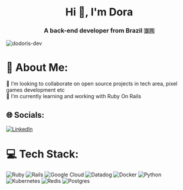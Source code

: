 <h1 align="center">Hi 👋, I'm Dora</h1>
<h3 align="center">A back-end developer from Brazil 🇧🇷</h3>

<p align="left"> <img src="https://komarev.com/ghpvc/?username=dodoris-dev&label=Profile%20views&color=0e75b6&style=flat" alt="dodoris-dev" /> </p>

# 💫 About Me:
👯 I’m looking to collaborate on open source projects in tech area, pixel games development etc<br>🌱 I’m currently learning and working with Ruby On Rails


## 🌐 Socials:
[![LinkedIn](https://img.shields.io/badge/LinkedIn-%230077B5.svg?logo=linkedin&logoColor=white)](https://linkedin.com/in/doracaprini) 

# 💻 Tech Stack:
![Ruby](https://img.shields.io/badge/ruby-%23CC342D.svg?style=for-the-badge&logo=ruby&logoColor=white) ![Rails](https://img.shields.io/badge/rails-%23CC0000.svg?style=for-the-badge&logo=ruby-on-rails&logoColor=white) ![Google Cloud](https://img.shields.io/badge/Google%20Cloud-%234285F4.svg?style=for-the-badge&logo=google-cloud&logoColor=white) ![Datadog](https://img.shields.io/badge/datadog-%23632CA6.svg?style=for-the-badge&logo=datadog&logoColor=white) ![Docker](https://img.shields.io/badge/docker-%230db7ed.svg?style=for-the-badge&logo=docker&logoColor=white) ![Python](https://img.shields.io/badge/python-3670A0?style=for-the-badge&logo=python&logoColor=ffdd54) ![Kubernetes](https://img.shields.io/badge/kubernetes-%23326ce5.svg?style=for-the-badge&logo=kubernetes&logoColor=white) ![Redis](https://img.shields.io/badge/redis-%23DD0031.svg?style=for-the-badge&logo=redis&logoColor=white) ![Postgres](https://img.shields.io/badge/postgres-%23316192.svg?style=for-the-badge&logo=postgresql&logoColor=white)

  
<!-- Proudly created with GPRM ( https://gprm.itsvg.in ) -->

